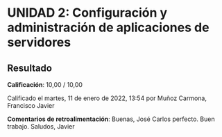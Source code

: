 # UNIDAD 2: Configuración y administración de aplicaciones de servidores

## Resultado

**Calificación**: 10,00 / 10,00

Calificado el martes, 11 de enero de 2022, 13:54 por Muñoz Carmona, Francisco Javier

**Comentarios de retroalimentación**: Buenas, José Carlos perfecto. Buen trabajo. Saludos, Javier
